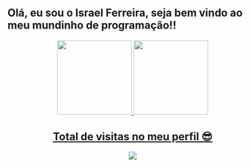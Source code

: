 ## Olá, eu sou o Israel Ferreira, seja bem vindo ao meu mundinho de programação!! 
<div align="center">
  <a href="https://github.com/israferreira">
  <img height="150em" src="https://github-readme-stats.vercel.app/api?username=israferreira&show_icons=true&theme=tokyonight&include_all_commits=true&count_private=true"/>
  <img height="150em" src="https://github-readme-stats.vercel.app/api/top-langs/?username=israferreira&layout=compact&langs_count=7&theme=tokyonight"/>

##   Total de visitas no meu perfil 😎   
 <p align="center"> 
   <img alingn="160em" src="https://profile-counter.glitch.me/israferreira/count.svg" />
 </p>
  

  
  
  
<!---
IsraFerreira/IsraFerreira is a ✨ special ✨ repository because its `README.md` (this file) appears on your GitHub profile.
You can click the Preview link to take a look at your changes.
--->

